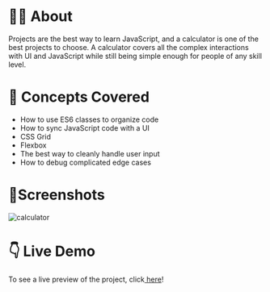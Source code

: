 # 🕵️‍♂️ About

Projects are the best way to learn JavaScript, and a calculator is one of the best projects to choose. A calculator covers all the complex interactions with UI and JavaScript while still being simple enough for people of any skill level.

# 🧠 Concepts Covered  

- How to use ES6 classes to organize code
- How to sync JavaScript code with a UI
- CSS Grid
- Flexbox
- The best way to cleanly handle user input
- How to debug complicated edge cases

# 🌆Screenshots  

![calculator](https://user-images.githubusercontent.com/106147027/183126186-10d6741d-4edb-41e9-8461-65d7c874ad68.png) 

# 👇 Live Demo

<p>To see a live preview of the project, click<a href="https://codepen.io/ivaylokarafeizov/full/PoRRgyR"  target="_blank"> here</a>!</p>
